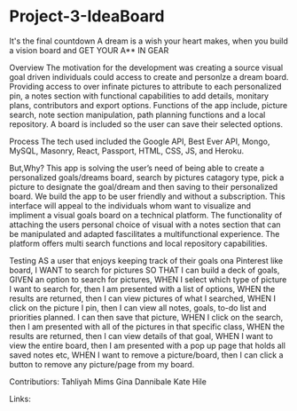 # Project-3-IdeaBoard
It's the final countdown
A dream is a wish your heart makes, when you build a vision board and GET YOUR A** IN GEAR

Overview
The motivation for the development was creating a source visual goal driven individuals could access to create and personlze a dream board. Providing access to over infinate pictures to attribute to each personalized pin, a notes section with functional capabilities to add details, monitary plans, contributors and export options. Functions of the app include, picture search, note section manipulation, path planning functions and a local repository. A board is included so the user can save their selected options.

Process
The tech used included the Google API, Best Ever API, Mongo, MySQL, Masonry, React, Passport, HTML, CSS, JS, and Heroku. 

But,Why?
This app is solving the user’s need of being able to create a personalized goals/dreams board, search by pictures catagory type, pick a picture to designate the goal/dream and then saving to their personalized board. We build the app to be user friendly and without a subscription. This interface will appeal to the individuals whom want to visualize and impliment a visual goals board on a technical platform. The functionality of attaching the users personal choice of visual with a notes section that can be manipulated and adapted fascilitates a multifunctional experience. The platform offers multi search functions and local repository capabilities.

Testing
AS a user that enjoys keeping track of their goals ona Pinterest like board, I WANT to search for pictures SO THAT I can build a deck of goals, GIVEN an option to search for pictures, WHEN I select which type of picture I want to search for, then I am presented with a list of options, WHEN the results are returned, then I can view pictures of what I searched, WHEN I click on the picture I pin, then I can view all notes, goals, to-do list and priorities planned. I can then save that picture, WHEN I click on the search, then I am presented with all of the pictures in that specific class, WHEN the results are returned, then I can view details of that goal, WHEN I want to view the entire board, then I am presented with a pop up page that holds all saved notes etc, WHEN I want to remove a picture/board, then I can click a button to remove any picture/page from my board.

Contributiors:
Tahliyah Mims
Gina Dannibale
Kate Hile

Links:
